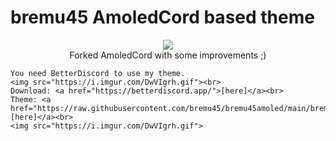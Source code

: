 # bremu45 AmoledCord based theme
<p align="center">
    <img src="https://i.imgur.com/DwVIgrh.gif"><br>
    Forked AmoledCord with some improvements ;)<br>
  
    You need BetterDiscord to use my theme.
    <img src="https://i.imgur.com/DwVIgrh.gif"><br>
    Download: <a href="https://betterdiscord.app/">[here]</a><br>
    Theme: <a href="https://raw.githubusercontent.com/bremu45/bremu45amoled/main/bremu45.theme.css">[here]</a><br>
    <img src="https://i.imgur.com/DwVIgrh.gif">
</p>
